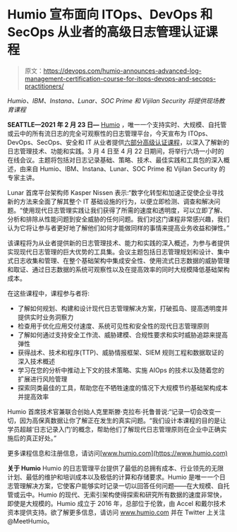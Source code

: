 # Humio 宣布面向 ITOps、DevOps 和 SecOps 从业者的高级日志管理认证课程

> 原文：<https://devops.com/humio-announces-advanced-log-management-certification-course-for-itops-devops-and-secops-practitioners/>

*Humio、IBM、Instana、Lunar、SOC Prime 和 Vijilan Security 将提供现场教育课程*

**SEATTLE—2021 年 2 月 23 日—** [Humio](https://www.humio.com/) ，唯一一个支持实时、大规模、自托管或云中的所有流日志的完全可观察性的日志管理平台，今天宣布为 ITOps、DevOps、SecOps、安全和 IT 从业者提供[六部分高级认证课程](https://www.humio.com/advanced-log-management-course-strategies-techniques-and-tactics)，以深入了解新的日志管理技术、功能和实践。3 月 4 日至 4 月 22 日期间，将举行六场一小时的在线会议。主题将包括对日志记录基础、策略、技术、最佳实践和工具包的深入概述，由来自 Humio、IBM、Instana、Lunar、SOC Prime 和 Vijilan Security 的专家主讲。

Lunar 首席平台架构师 Kasper Nissen 表示:“数字化转型和加速正促使企业寻找新的方法来全面了解其整个 IT 基础设施的行为，以便立即检测、调查和解决问题。“使用现代日志管理实践让我们获得了所需的速度和透明度，可以立即了解、分析和排除从性能问题到安全威胁的任何问题。我们对这门课程非常感兴趣，我们认为它将让参与者更好地了解他们如何才能做同样的事情来提高业务收益和弹性。”

该课程将为从业者提供新的日志管理技术、能力和实践的深入概述，为参与者提供实现现代日志管理的巨大优势的工具集。会议主题包括日志管理规划和设计、集中式日志收集和管理、在整个基础架构中集成安全性、使用流式日志数据的威胁管理和取证、通过日志数据的系统可观察性以及在提高效率的同时大规模降低基础架构成本。

在这些课程中，课程参与者将:

*   了解如何规划、构建和设计现代日志管理解决方案，打破孤岛、提高透明度并提供实时业务洞察力
*   检查用于优化应用交付速度、系统可见性和安全性的现代日志管理原则
*   了解如何通过支持安全工作流、威胁建模、合规性要求和实时威胁追踪来提高弹性
*   获得战术、技术和程序(TTP)、威胁情报框架、SIEM 规则工程和数据取证的深入技术概述
*   学习在您的分析中推动上下文的技术策略、实施 AIOps 的技术以及随着您的扩展进行风险管理
*   探索同类最佳的工具，帮助您在不牺牲速度的情况下大规模节约基础架构成本并提高效率

Humio 首席技术官兼联合创始人克里斯滕·克拉布·托鲁普说:“记录一切会改变一切，因为高保真数据让你了解正在发生的真实问题。“我们设计本课程的目的是让学员超越‘日志记录入门’的概念，帮助他们了解现代日志管理原则在企业中正确实施后的真正好处。”

更多课程信息和注册信息，请访问[www.humio.com](https://www.humio.com)

**关于 Humio** Humio 的日志管理平台提供了最低的总拥有成本、行业领先的无限计划、最低的维护和培训成本以及极低的计算和存储要求。Humio 是唯一一个日志管理解决方案，它使客户能够实时记录一切以回答任何问题——在大规模、自托管或云中。Humio 的现代、无索引架构使得探索和研究所有数据的速度非常快，即使是大规模的。Humio 成立于 2016 年，总部位于伦敦，由 Accel 和戴尔技术资本提供支持。欲了解更多信息，请访问 www.humio.com 并在 Twitter 上关注@MeetHumio。